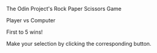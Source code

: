 The Odin Project's Rock Paper Scissors Game

Player vs Computer

First to 5 wins!

Make your selection by clicking the corresponding button.
